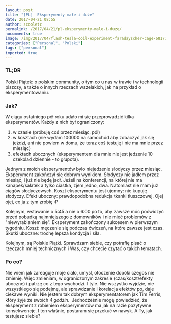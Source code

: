 ```yaml
---
layout: post
title: "[PL]  Eksperymenty małe i duże"
date: 2017-04-21 08:55
author: scooletz
permalink: /2017/04/21/pl-eksperymenty-male-i-duze/
nocomments: true
image: /img/2017/04/flash-tesla-coil-experiment-faradayscher-cage-68173.jpeg
categories: ["Personal", "Polski"]
tags: ["personal"]
imported: true
---
```


### TL;DR

Polski Piątek: o polskim community, o tym co u nas w trawie i w technologii piszczy, a także o innych rzeczach wszelakich, jak na przykład o eksperymentowaniu.

### Jak?

W ciągu ostatniego pół roku udało mi się przeprowadzić kilka eksperymentów. Każdy z nich był ograniczony:

1. w czasie (próbuję coś przez miesiąc, pół)
1. w kosztach (nie wydam 100000 na samochód aby zobaczyć jak się jeździ, ani nie powiem w domu, że teraz coś testuję i nie ma mnie przez miesiąc)
1. efektach ubocznych (eksperymentem dla mnie nie jest jedzenie 10 czekolad dziennie - to głupota).

Jednym z moich eksperymentów było niejedzenie słodyczy przez miesiąc. Eksperyment zakończył się dobrym wynikiem. Słodyczy nie jadłem przez miesiąc, i już nie będę jadł. Jeżeli na konferencji, na której nie ma kanapek/sałatek a tylko ciastka, zjem jedno, dwa. Natomiast nie mam już ciągów słodyczowych. Koszt eksperymentu jest ujemny: nie kupuję słodyczy. Efekt uboczny: prawdopodobna redukcja tkanki tłuszczowej. Ojej ojej, co ja z tym zrobię :P

Kolejnym, wstawanie o 5:45 a nie o 6:00 po to, aby zawsze móc poćwiczyć przed pobudką najmniejszego z domowników i nie mieć problemów z "niewyrabianiem się". Eksperyment zakończony sukcesem w pierwszym tygodniu. Koszt: męczenie się podczas ćwiczeń, na które zawsze jest czas. Skutki uboczne: trochę lepsza kondycja i siła.

Kolejnym, są Polskie Piątki. Sprawdzam siebie, czy potrafię pisać o rzeczach mniej technicznych i Was, czy chcecie czytać o takich tematach.

### Po co?

Nie wiem jak zareaguje moje ciało, umysł, otoczenie dopóki czegoś nie zmienię. Więc zmieniam, w ograniczonym zakresie (czas/koszt/efekty uboczne) i patrzę co z tego wychodzi. I tyle. Nie wszystko wyjdzie, nie wszystkiego się podejmę, ale sprawdzanie i korelacja efektów po, daje ciekawe wyniki.
Nie jestem tak dobrym eksperymentatorem jak Tim Ferris, który żyje ze swoich *4 godzin*.  Jednocześnie mogę powiedzieć, że eksperyment z robieniem eksperymentów ma jak na razie pozytywne konsekwencje. I ten właśnie, postaram się przekuć w nawyk. A Ty, jak testujesz siebie?
